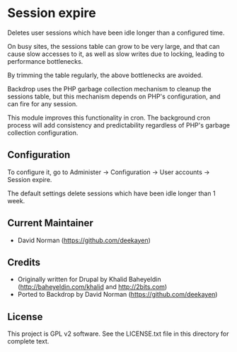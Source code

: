 Session expire
==============

Deletes user sessions which have been idle longer than a configured time.

On busy sites, the sessions table can grow to be very large, and that can cause slow accesses to it, as well as slow writes due to locking, leading to performance bottlenecks.

By trimming the table regularly, the above bottlenecks are avoided.

Backdrop uses the PHP garbage collection mechanism to cleanup the sessions table, but this mechanism depends on PHP's configuration, and can fire for any session.

This module improves this functionality in cron. The background cron process will add consistency and predictability regardless of PHP's garbage collection configuration.

Configuration
-------------

To configure it, go to Administer -> Configuration -> User accounts -> Session expire.

The default settings delete sessions which have been idle longer than 1 week.

Current Maintainer
------------------

- David Norman (https://github.com/deekayen)

Credits
-------

- Originally written for Drupal by Khalid Baheyeldin (http://baheyeldin.com/khalid and http://2bits.com)
- Ported to Backdrop by David Norman (https://github.com/deekayen)

License
-------

This project is GPL v2 software. See the LICENSE.txt file in this directory for complete text.
